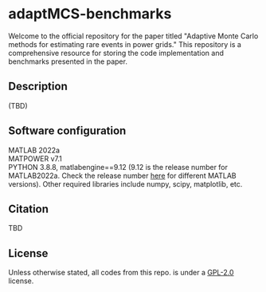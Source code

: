 # adaptMCS-benchmarks
Welcome to the official repository for the paper titled "Adaptive Monte Carlo methods for estimating rare events in power grids." This repository is a comprehensive resource for storing the code implementation and benchmarks presented in the paper.
## Description
(TBD)
## Software configuration
MATLAB 2022a  
MATPOWER v7.1  
PYTHON 3.8.8, matlabengine==9.12 (9.12 is the release number for MATLAB2022a. Check the release number [here](https://en.wikipedia.org/wiki/MATLAB) for different MATLAB versions). Other required libraries include numpy, scipy, matplotlib, etc.
## Citation
TBD
## License
Unless otherwise stated, all codes from this repo. is under a [GPL-2.0](https://www.gnu.org/licenses/old-licenses/gpl-2.0.en.html#SEC1) license. 
